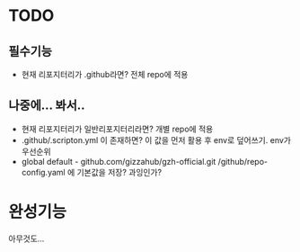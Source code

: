 # TODO

## 필수기능
- 현재 리포지터리가 .github라면? 전체 repo에 적용

## 나중에... 봐서..
- 현재 리포지터리가 일반리포지터리라면? 개별 repo에 적용
- .github/.scripton.yml 이 존재하면? 이 값을 먼저 활용 후 env로 덮어쓰기. env가 우선순위
- global default - github.com/gizzahub/gzh-official.git /github/repo-config.yaml 에 기본값을 저장? 과잉인가?

# 완성기능
아무것도...
